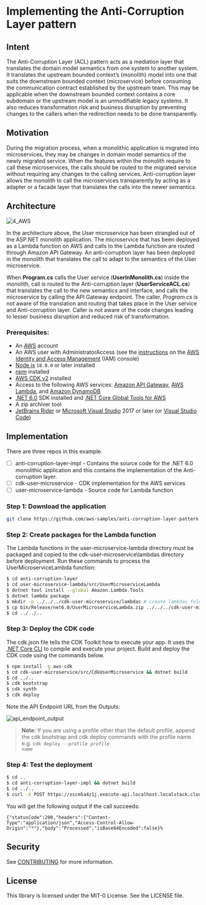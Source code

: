 # Implementing the Anti-Corruption Layer pattern

## Intent

The Anti-Corruption Layer (ACL) pattern acts as a mediation layer that translates the domain model semantics from one system to another system. It translates the upstream bounded context’s (monolith) model into one that suits the downstream bounded context (microservice) before consuming the communication contract established by the upstream team. This may be applicable when the downstream bounded context contains a core subdomain or the upstream model is an unmodifiable legacy systems. It also reduces transformation risk and business disruption by preventing changes to the callers when the redirection needs to be done transparently. 

## Motivation

During the migration process, when a monolithic application is migrated into microservices, they may be changes in domain model semantics of the newly migrated service. When the features within the monolith require to call these microservices, the calls should be routed to the migrated service without requiring any changes to the calling services. Anti-corruption layer allows the monolith to call the microservices transparently by acting as a adapter or a facade layer that translates the calls into the newer semantics. 

## Architecture

![4_AWS](4_AWS.png)

In the architecture above, the User microservice has been strangled out of the ASP.NET monolith application. The microservice that has been deployed as a Lambda function on AWS and calls to the Lambda function are routed through Amazon API Gateway. An anti-corruption layer has been deployed in the monolith that translates the call to adapt to the semantics of the User microservice. 

When **Program.cs** calls the User service (**UserInMonolith.cs**) inside the monolith, call is routed to the Anti-corruption layer (**UserServiceACL.cs**) that translates the call to the new semantics and interface, and calls the microservice by calling the API Gateway endpoint. The caller, _Program.cs_ is not aware of the translation and routing that takes place in the User service and Anti-corruption layer. Caller is not aware of the code changes leading to lesser business disruption and reduced risk of transformation. 

### Prerequisites:

- An [AWS](https://signin.aws.amazon.com/signin?redirect_uri=https%3A%2F%2Fportal.aws.amazon.com%2Fbilling%2Fsignup%2Fresume&client_id=signup) account
- An AWS user with AdministratorAccess (see the [instructions](https://console.aws.amazon.com/iam/home#/roles%24new?step=review&commonUseCase=EC2%2BEC2&selectedUseCase=EC2&policies=arn:aws:iam::aws:policy%2FAdministratorAccess) on the [AWS Identity and Access Management](http://aws.amazon.com/iam) (IAM) console)
- [Node.js](https://nodejs.org/en/download) `18.0.0` or later installed 
- [npm](https://docs.npmjs.com/downloading-and-installing-node-js-and-npm) installed
- [AWS CDK v2](https://docs.aws.amazon.com/cdk/v2/guide/cli.html) installed 
- Access to the following AWS services: [Amazon API Gateway](https://aws.amazon.com/api-gateway/), [AWS Lambda](https://aws.amazon.com/lambda/), and [Amazon DynamoDB](https://aws.amazon.com/dynamodb/)
- [.NET 6.0](https://dotnet.microsoft.com/en-us/download/dotnet/6.0) SDK installed and [.NET Core Global Tools for AWS](https://aws.amazon.com/blogs/developer/net-core-global-tools-for-aws/)
- A zip archiver tool
- [JetBrains Rider](https://www.jetbrains.com/rider/) or [Microsoft Visual Studio](https://visualstudio.microsoft.com/) 2017 or later (or [Visual Studio Code](https://code.visualstudio.com/))

## Implementation

There are three repos in this example. 

- [ ] anti-corruption-layer-impl - Contains the source code for the .NET 6.0 monolithic application and this contains the implementation of the Anti-corruption layer.
- [ ] cdk-user-microservice - CDK implementation for the AWS services
- [ ] user-microservice-lambda - Source code for Lambda function

### Step 1: Download the application

```sh
git clone https://github.com/aws-samples/anti-corruption-layer-pattern.git
```

### Step 2: Create packages for the Lambda function

The Lambda functions in the user-microservice-lambda directory must be packaged and copied to the cdk-user-microservice\lambdas directory before deployment. Run these commands to process the UserMicroserviceLambda function:

```sh
$ cd anti-corruption-layer
$ cd user-microservice-lambda/src/UserMicroserviceLambda
$ dotnet tool install --global Amazon.Lambda.Tools
$ dotnet lambda package
$ mkdir -p ../../../cdk-user-microservice/lambdas # create lambdas folder if there is no lambdas folder
$ cp bin/Release/net6.0/UserMicroserviceLambda.zip ../../../cdk-user-microservice/lambdas
$ cd ../../..
```

### Step 3: Deploy the CDK code

The cdk.json file tells the CDK Toolkit how to execute your app. It uses the [.NET Core CLI](https://docs.microsoft.com/dotnet/articles/core/) to compile and execute your project. Build and deploy the CDK code using the commands below. 

```sh
$ npm install -g aws-cdk
$ cd cdk-user-microservice/src/CdkUserMicroservice && dotnet build
$ cd ../..
$ cdk bootstrap
$ cdk synth
$ cdk deploy
```

Note the API Endpoint URL from the Outputs:

![api_endpoint_output](api_endpoint_output.png)


> **Note:** 
> If you are using a profile other than the default profile, append the cdk bootstrap and cdk deploy commands with the profile name. e.g. <code>cdk deploy --profile _profile name_</code>


### Step 4: Test the deployment

```sh
$ cd ..
$ cd anti-corruption-layer-impl && dotnet build
$ cd ../..
$ curl -X POST https://xscm5a4z1j.execute-api.localhost.localstack.cloud:4566/prod/user -H "Content-Type: application/json" -d '{"UserId": 12345, "Address": "475 Sansome St,10th floor","City": "San Francisco","State": "California","ZipCode": 94111,"Country": "United States"}'
```

You will get the following output if the call succeeds:

```
{"statusCode":200,"headers":{"Content-Type":"application/json","Access-Control-Allow-Origin":"*"},"body":"Processed","isBase64Encoded":false}%    
```
## Security

See [CONTRIBUTING](CONTRIBUTING.md#security-issue-notifications) for more information.

## License

This library is licensed under the MIT-0 License. See the LICENSE file.
